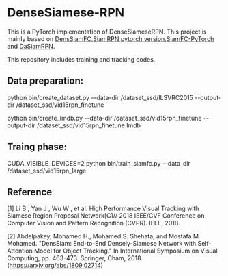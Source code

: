 # DenseSiamese-RPN

This is a PyTorch implementation of DenseSiameseRPN. This project is mainly based on [DensSiamFC](http://submit.votchallenge.net/data/vot2018/DensSiam-code-2018-06-18T02:59:51.877009.zip),[SiamRPN pytorch version](https://github.com/HelloRicky123/Siamese-RPN),[SiamFC-PyTorch](https://github.com/StrangerZhang/SiamFC-PyTorch) and [DaSiamRPN](https://github.com/foolwood/DaSiamRPN).

This repository includes training and tracking codes. 

## Data preparation:

python bin/create_dataset.py --data-dir /dataset_ssd/ILSVRC2015 --output-dir /dataset_ssd/vid15rpn_finetune

python bin/create_lmdb.py --data-dir /dataset_ssd/vid15rpn_finetune --output-dir /dataset_ssd/vid15rpn_finetune.lmdb

## Traing phase:

CUDA_VISIBLE_DEVICES=2 python bin/train_siamfc.py --data_dir /dataset_ssd/vid15rpn_large

## Reference

[1] Li B , Yan J , Wu W , et al. High Performance Visual Tracking with Siamese Region Proposal Network[C]// 2018 IEEE/CVF Conference on Computer Vision and Pattern Recognition (CVPR). IEEE, 2018.

[2] Abdelpakey, Mohamed H., Mohamed S. Shehata, and Mostafa M. Mohamed. "DensSiam: End-to-End Densely-Siamese Network with Self-Attention Model for Object Tracking." In International Symposium on Visual Computing, pp. 463-473. Springer, Cham, 2018.(https://arxiv.org/abs/1809.02714)

